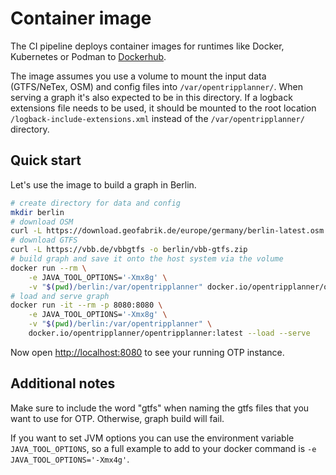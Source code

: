 # Container image

The CI pipeline deploys container images for runtimes like Docker, Kubernetes or Podman to 
[Dockerhub](https://hub.docker.com/r/opentripplanner/opentripplanner/tags).

The image assumes you use a volume to mount the input data (GTFS/NeTex, OSM) and config files into 
`/var/opentripplanner/`. When serving a graph it's also expected to be in this directory. If a logback
extensions file needs to be used, it should be mounted to the root location `/logback-include-extensions.xml`
instead of the `/var/opentripplanner/` directory.

## Quick start

Let's use the image to build a graph in Berlin.

```bash
# create directory for data and config
mkdir berlin
# download OSM
curl -L https://download.geofabrik.de/europe/germany/berlin-latest.osm.pbf -o berlin/osm.pbf  
# download GTFS
curl -L https://vbb.de/vbbgtfs -o berlin/vbb-gtfs.zip
# build graph and save it onto the host system via the volume
docker run --rm \
    -e JAVA_TOOL_OPTIONS='-Xmx8g' \
    -v "$(pwd)/berlin:/var/opentripplanner" docker.io/opentripplanner/opentripplanner:latest --build --save
# load and serve graph
docker run -it --rm -p 8080:8080 \
    -e JAVA_TOOL_OPTIONS='-Xmx8g' \
    -v "$(pwd)/berlin:/var/opentripplanner" \
    docker.io/opentripplanner/opentripplanner:latest --load --serve
```

Now open [http://localhost:8080](http://localhost:8080) to see your running OTP instance.

## Additional notes
Make sure to include the word "gtfs" when naming the gtfs files that you want to use for OTP. Otherwise, graph build will fail.

If you want to set JVM options you can use the environment variable `JAVA_TOOL_OPTIONS`, so
a full example to add to your docker command is `-e JAVA_TOOL_OPTIONS='-Xmx4g'`. 
